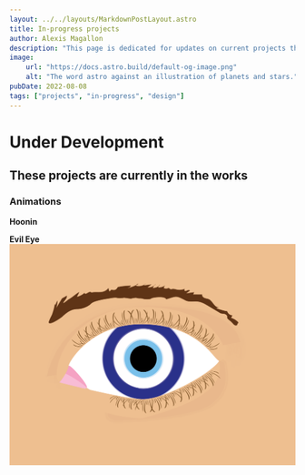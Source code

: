 ```yaml
---
layout: ../../layouts/MarkdownPostLayout.astro
title: In-progress projects
author: Alexis Magallon
description: "This page is dedicated for updates on current projects that are in-progress"
image:
    url: "https://docs.astro.build/default-og-image.png"
    alt: "The word astro against an illustration of planets and stars."
pubDate: 2022-08-08
tags: ["projects", "in-progress", "design"]
---
```

# **Under Development**

## These projects are currently in the works

### Animations

**Hoonin**

**Evil Eye**
![Evil Eye](../../images/AM_Evil_Eye_Vector-01.png)
